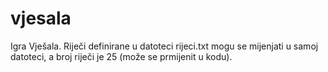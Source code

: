 # vjesala
Igra Vješala. Riječi definirane u datoteci rijeci.txt mogu se mijenjati u samoj datoteci, a broj riječi je 25 (može se prmijenit u kodu).
